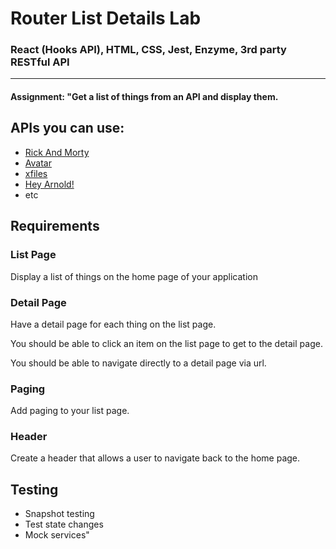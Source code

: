 # Router List Details Lab

### React (Hooks API), HTML, CSS, Jest, Enzyme, 3rd party RESTful API
___

#### Assignment: "Get a list of things from an API and display them.

## APIs you can use:

* [Rick And Morty](https://rickandmortyapi.com/documentation)
* [Avatar](https://last-airbender-api.herokuapp.com/)
* [xfiles](https://xfiles-api.herokuapp.com/)
* [Hey Arnold!](https://hey-arnold-api-documentation.netlify.com/)
* etc

## Requirements

### List Page

Display a list of things on the home page of your application

### Detail Page

Have a detail page for each thing on the list page.

You should be able to click an item on the list page to get to the detail page.

You should be able to navigate directly to a detail page via url.

### Paging

Add paging to your list page.

### Header

Create a header that allows a user to navigate back to the home page.

## Testing

* Snapshot testing
* Test state changes
* Mock services"
